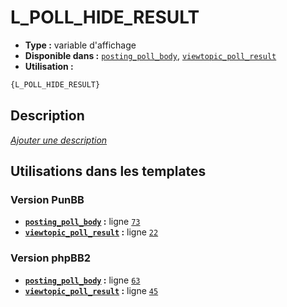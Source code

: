 # L_POLL_HIDE_RESULT
* __Type :__ variable d'affichage
* __Disponible dans :__ [`posting_poll_body`](../tpl/var/posting_poll_body.md#readme), [`viewtopic_poll_result`](../tpl/var/viewtopic_poll_result.md#readme)
* __Utilisation :__

```html
{L_POLL_HIDE_RESULT}
```

## Description
[*Ajouter une description*](https://fa-tvars.appspot.com/var/L_POLL_HIDE_RESULT)

## Utilisations dans les templates

### Version PunBB
* __[`posting_poll_body`](../tpl/var/posting_poll_body.md#readme) :__ ligne [`73`](../tpl/src/punbb/posting_poll_body.tpl#L73)
* __[`viewtopic_poll_result`](../tpl/var/viewtopic_poll_result.md#readme) :__ ligne [`22`](../tpl/src/punbb/viewtopic_poll_result.tpl#L22)

### Version phpBB2
* __[`posting_poll_body`](../tpl/var/posting_poll_body.md#readme) :__ ligne [`63`](../tpl/src/subsilver/posting_poll_body.tpl#L63)
* __[`viewtopic_poll_result`](../tpl/var/viewtopic_poll_result.md#readme) :__ ligne [`45`](../tpl/src/subsilver/viewtopic_poll_result.tpl#L45)